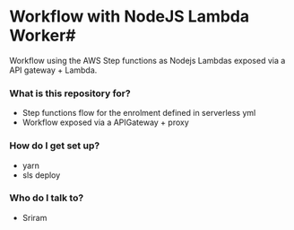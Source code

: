 # Workflow with NodeJS Lambda Worker#

Workflow using the AWS Step functions as Nodejs Lambdas exposed via a API gateway + Lambda.

### What is this repository for? ###

* Step functions flow for the enrolment defined in serverless yml
* Workflow exposed via a APIGateway + proxy


### How do I get set up? ###

* yarn
* sls deploy

### Who do I talk to? ###

* Sriram

